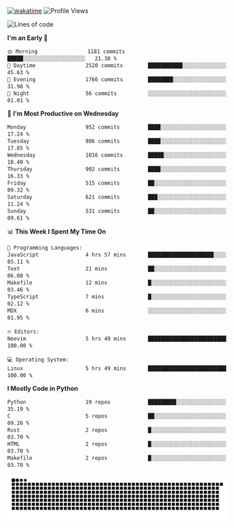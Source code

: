 [![wakatime](https://wakatime.com/badge/user/b920b284-3cde-4cd4-b72e-f7f22d050b16.svg)](https://wakatime.com/@b920b284-3cde-4cd4-b72e-f7f22d050b16)
![Profile Views](http://img.shields.io/badge/Profile%20Views-4586-blue)
<!--START_SECTION:waka-->
![Lines of code](https://img.shields.io/badge/From%20Hello%20World%20I%27ve%20Written-5.2%20million%20lines%20of%20code-blue)

**I'm an Early 🐤** 

```text
🌞 Morning                1181 commits        █████░░░░░░░░░░░░░░░░░░░░   21.38 % 
🌆 Daytime                2520 commits        ███████████░░░░░░░░░░░░░░   45.63 % 
🌃 Evening                1766 commits        ████████░░░░░░░░░░░░░░░░░   31.98 % 
🌙 Night                  56 commits          ░░░░░░░░░░░░░░░░░░░░░░░░░   01.01 % 
```
📅 **I'm Most Productive on Wednesday** 

```text
Monday                   952 commits         ████░░░░░░░░░░░░░░░░░░░░░   17.24 % 
Tuesday                  986 commits         ████░░░░░░░░░░░░░░░░░░░░░   17.85 % 
Wednesday                1016 commits        █████░░░░░░░░░░░░░░░░░░░░   18.40 % 
Thursday                 902 commits         ████░░░░░░░░░░░░░░░░░░░░░   16.33 % 
Friday                   515 commits         ██░░░░░░░░░░░░░░░░░░░░░░░   09.32 % 
Saturday                 621 commits         ███░░░░░░░░░░░░░░░░░░░░░░   11.24 % 
Sunday                   531 commits         ██░░░░░░░░░░░░░░░░░░░░░░░   09.61 % 
```


📊 **This Week I Spent My Time On** 

```text
💬 Programming Languages: 
JavaScript               4 hrs 57 mins       █████████████████████░░░░   85.11 % 
Text                     21 mins             ██░░░░░░░░░░░░░░░░░░░░░░░   06.08 % 
Makefile                 12 mins             █░░░░░░░░░░░░░░░░░░░░░░░░   03.46 % 
TypeScript               7 mins              █░░░░░░░░░░░░░░░░░░░░░░░░   02.12 % 
MDX                      6 mins              ░░░░░░░░░░░░░░░░░░░░░░░░░   01.95 % 

🔥 Editors: 
Neovim                   5 hrs 49 mins       █████████████████████████   100.00 % 

💻 Operating System: 
Linux                    5 hrs 49 mins       █████████████████████████   100.00 % 
```

**I Mostly Code in Python** 

```text
Python                   19 repos            █████████░░░░░░░░░░░░░░░░   35.19 % 
C                        5 repos             ██░░░░░░░░░░░░░░░░░░░░░░░   09.26 % 
Rust                     2 repos             █░░░░░░░░░░░░░░░░░░░░░░░░   03.70 % 
HTML                     2 repos             █░░░░░░░░░░░░░░░░░░░░░░░░   03.70 % 
Makefile                 2 repos             █░░░░░░░░░░░░░░░░░░░░░░░░   03.70 % 
```




<!--END_SECTION:waka-->
![Snake animation](https://raw.githubusercontent.com/timmypidashev/timmypidashev/main/commits.svg)
